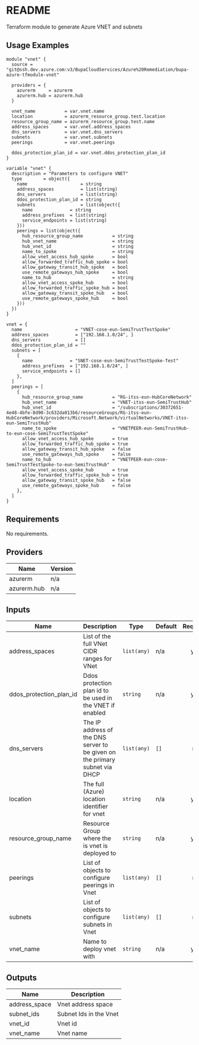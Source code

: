# README

Terraform module to generate Azure VNET and subnets

## Usage Examples

```
module "vnet" {
  source = "git@ssh.dev.azure.com:v3/BupaCloudServices/Azure%20Remediation/bupa-azure-tfmodule-vnet"

  providers = {
    azurerm     = azurerm
    azurerm.hub = azurerm.hub
  }

  vnet_name           = var.vnet.name
  location            = azurerm_resource_group.test.location
  resource_group_name = azurerm_resource_group.test.name
  address_spaces      = var.vnet.address_spaces
  dns_servers         = var.vnet.dns_servers
  subnets             = var.vnet.subnets
  peerings            = var.vnet.peerings

  ddos_protection_plan_id = var.vnet.ddos_protection_plan_id
}

variable "vnet" {
  description = "Parameters to configure VNET"
  type        = object({
    name                    = string
    address_spaces          = list(string)
    dns_servers             = list(string)
    ddos_protection_plan_id = string
    subnets                 = list(object({
      name              = string
      address_prefixes  = list(string)
      service_endpoints = list(string)
    }))
    peerings = list(object({
      hub_resource_group_name           = string
      hub_vnet_name                     = string
      hub_vnet_id                       = string
      name_to_spoke                     = string
      allow_vnet_access_hub_spoke       = bool
      allow_forwarded_traffic_hub_spoke = bool
      allow_gateway_transit_hub_spoke   = bool
      use_remote_gateways_hub_spoke     = bool
      name_to_hub                       = string
      allow_vnet_access_spoke_hub       = bool
      allow_forwarded_traffic_spoke_hub = bool
      allow_gateway_transit_spoke_hub   = bool
      use_remote_gateways_spoke_hub     = bool
    }))
  })
}

vnet = {
  name                    = "VNET-cose-eun-SemiTrustTestSpoke"
  address_spaces          = ["192.168.1.0/24", ]
  dns_servers             = []
  ddos_protection_plan_id = ""
  subnets = [
    {
      name              = "SNET-cose-eun-SemiTrustTestSpoke-Test"
      address_prefixes  = ["192.168.1.0/24", ]
      service_endpoints = []
    },
  ]
  peerings = [
    {
      hub_resource_group_name           = "RG-itss-eun-HubCoreNetwork"
      hub_vnet_name                     = "VNET-itss-eun-SemiTrustHub"
      hub_vnet_id                       = "/subscriptions/30372651-4e48-4bfe-8d90-3c632da013b6/resourceGroups/RG-itss-eun-HubCoreNetwork/providers/Microsoft.Network/virtualNetworks/VNET-itss-eun-SemiTrustHub"
      name_to_spoke                     = "VNETPEER-eun-SemiTrustHub-to-eun-cose-SemiTrustTestSpoke"
      allow_vnet_access_hub_spoke       = true
      allow_forwarded_traffic_hub_spoke = true
      allow_gateway_transit_hub_spoke   = false
      use_remote_gateways_hub_spoke     = false
      name_to_hub                       = "VNETPEER-eun-cose-SemiTrustTestSpoke-to-eun-SemiTrustHub"
      allow_vnet_access_spoke_hub       = true
      allow_forwarded_traffic_spoke_hub = true
      allow_gateway_transit_spoke_hub   = false
      use_remote_gateways_spoke_hub     = false
    },
  ]
}

```

<!-- BEGINNING OF PRE-COMMIT-TERRAFORM DOCS HOOK -->
## Requirements

No requirements.

## Providers

| Name | Version |
|------|---------|
| azurerm | n/a |
| azurerm.hub | n/a |

## Inputs

| Name | Description | Type | Default | Required |
|------|-------------|------|---------|:--------:|
| address\_spaces | List of the full VNet CIDR ranges for VNet | `list(any)` | n/a | yes |
| ddos\_protection\_plan\_id | Ddos protection plan id to be used in the VNET if enabled | `string` | n/a | yes |
| dns\_servers | The IP address of the DNS server to be given on the primary subnet via DHCP | `list(any)` | `[]` | no |
| location | The full (Azure) location identifier for vnet | `string` | n/a | yes |
| resource\_group\_name | Resource Group where the is vnet is deployed to | `string` | n/a | yes |
| peerings | List of objects to configure peerings in Vnet | `list(any)` | `[]` | no |
| subnets | List of objects to configure subnets in Vnet | `list(any)` | `[]` | no |
| vnet\_name | Name to deploy vnet with | `string` | n/a | yes |

## Outputs

| Name | Description |
|------|-------------|
| address\_space | Vnet address space |
| subnet\_ids | Subnet Ids in the Vnet |
| vnet\_id | Vnet id |
| vnet\_name | Vnet name |

<!-- END OF PRE-COMMIT-TERRAFORM DOCS HOOK -->
